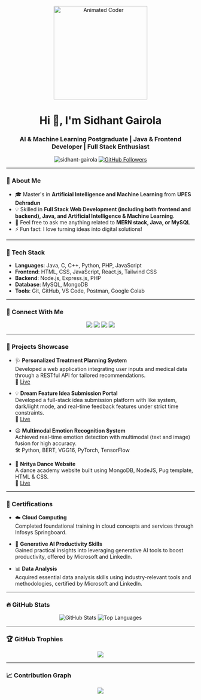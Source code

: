 <p align="center">
  <img src="https://media.giphy.com/media/qgQUggAC3Pfv687qPC/giphy.gif" width="250" alt="Animated Coder" />
</p>

<h1 align="center">Hi 👋, I'm Sidhant Gairola</h1>
<h3 align="center">AI & Machine Learning Postgraduate | Java & Frontend Developer | Full Stack Enthusiast</h3>

<p align="center">
  <img src="https://komarev.com/ghpvc/?username=sidhant-gairola&label=Profile%20views&color=0e75b6&style=flat" alt="sidhant-gairola" />
  <a href="https://github.com/sidhant-gairola?tab=followers">
    <img src="https://img.shields.io/github/followers/sidhant-gairola?label=Followers&style=social" alt="GitHub Followers" />
  </a>
</p>

---

### 🌟 About Me

- 🎓 Master's in **Artificial Intelligence and Machine Learning** from **UPES Dehradun**
- 💡  Skilled in **Full Stack Web Development (including both frontend and backend), Java, and Artificial Intelligence & Machine Learning**.
- 💬 Feel free to ask me anything related to **MERN stack, Java, or MySQL**
- ⚡ Fun fact: I love turning ideas into digital solutions!

---

### 💼 Tech Stack

- **Languages**: Java, C, C++, Python, PHP, JavaScript  
- **Frontend**: HTML, CSS, JavaScript, React.js, Tailwind CSS
- **Backend**: Node.js, Express.js, PHP  
- **Database**: MySQL, MongoDB  
- **Tools**: Git, GitHub, VS Code, Postman, Google Colab

---

### 🔗 Connect With Me

<p align="center">
  <a href="mailto:ssid7074@gmail.com"><img src="https://img.shields.io/badge/Gmail-D14836?style=for-the-badge&logo=gmail&logoColor=white"/></a>
  <a href="https://www.linkedin.com/in/sidhant-gairola/"><img src="https://img.shields.io/badge/LinkedIn-0A66C2?style=for-the-badge&logo=linkedin&logoColor=white"/></a>
  <a href="https://github.com/sidhant-gairola"><img src="https://img.shields.io/badge/GitHub-171515?style=for-the-badge&logo=github&logoColor=white"/></a>
  <a href="https://sidhant-gairola-portfolio.vercel.app"><img src="https://img.shields.io/badge/Portfolio-Website-green?style=for-the-badge&logo=vercel"/></a>
</p>

---

### 🚀 Projects Showcase

- 🩺 **Personalized Treatment Planning System**  
  Developed a web application integrating user inputs and medical data through a RESTful API for tailored recommendations.  
  🔗 [Live](https://medipath-ai.vercel.app) 

- 💡 **Dream Feature Idea Submission Portal**  
  Developed a full-stack idea submission platform with like system, dark/light mode, and real-time feedback features under strict time constraints.  
  🔗 [Live](https://dream-feature-portal.vercel.app)

- 😃 **Multimodal Emotion Recognition System**  
  Achieved real-time emotion detection with multimodal (text and image) fusion for high accuracy.  
  🛠 Python, BERT, VGG16, PyTorch, TensorFlow

- 💃 **Nritya Dance Website**  
  A dance academy website built using MongoDB, NodeJS, Pug template, HTML & CSS.  
  🔗 [Live](https://nritya-dance-website.onrender.com/)

---

### 📜 Certifications

- ☁️ **Cloud Computing**  
  Completed foundational training in cloud concepts and services through Infosys Springboard.

- 🤖 **Generative AI Productivity Skills**  
  Gained practical insights into leveraging generative AI tools to boost productivity, offered by Microsoft and LinkedIn.

- 📊 **Data Analysis**  
  Acquired essential data analysis skills using industry-relevant tools and methodologies, certified by Microsoft and LinkedIn.


---

### 🔥 GitHub Stats

<p align="center">
  <img src="https://github-readme-stats.vercel.app/api?username=sidhant-gairola&show_icons=true&theme=radical" alt="GitHub Stats" />
  <img src="https://github-readme-stats.vercel.app/api/top-langs/?username=sidhant-gairola&layout=compact&theme=radical" alt="Top Languages" />
</p>

---

### 🏆 GitHub Trophies

<p align="center">
  <img src="https://github-profile-trophy.vercel.app/?username=sidhant-gairola&theme=radical&no-frame=true&margin-w=10" />
</p>

---

### 📈 Contribution Graph

<p align="center">
  <img src="https://github-readme-activity-graph.vercel.app/graph?username=sidhant-gairola&theme=react-dark&area=true" />
</p>
